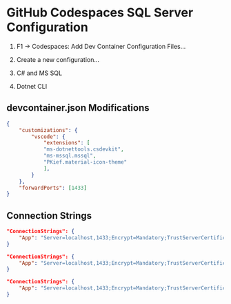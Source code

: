 # GitHub Codespaces SQL Server Configuration

1. F1 -> Codespaces: Add Dev Container Configuration Files...

2. Create a new configuration...

3. C# and MS SQL

4. Dotnet CLI

## devcontainer.json Modifications

```json
{
    "customizations": {
        "vscode": {
            "extensions": [
	        "ms-dotnettools.csdevkit",
	        "ms-mssql.mssql",
	        "PKief.material-icon-theme"
            ],
        }
    },
    "forwardPorts": [1433]
}
```

## Connection Strings

```json
"ConnectionStrings": {
    "App": "Server=localhost,1433;Encrypt=Mandatory;TrustServerCertificate=True;User=sa;Password=P@ssw0rd;Database={db}"
}
```

```json
"ConnectionStrings": {
    "App": "Server=localhost,1433;Encrypt=Mandatory;TrustServerCertificate=True;User=sa;Password=P@ssw0rd;Database=distributed-proposals"
}
```

```json
"ConnectionStrings": {
    "App": "Server=localhost,1433;Encrypt=Mandatory;TrustServerCertificate=True;User=sa;Password=P@ssw0rd;Database=distributed-workflows"
}
```

